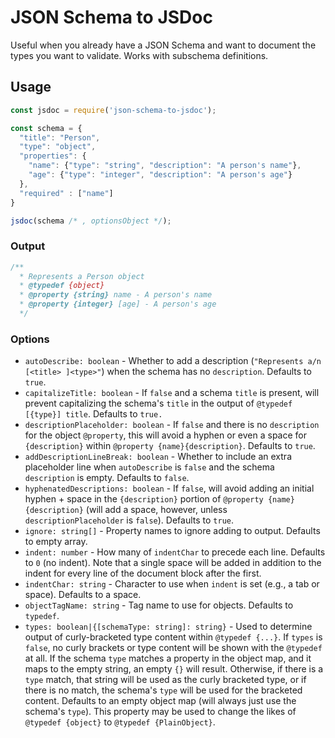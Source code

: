 # JSON Schema to JSDoc

Useful when you already have a JSON Schema and want to document the types you want to validate. Works with subschema definitions.

## Usage

```js
const jsdoc = require('json-schema-to-jsdoc');

const schema = {
  "title": "Person",
  "type": "object",
  "properties": {
    "name": {"type": "string", "description": "A person's name"},
    "age": {"type": "integer", "description": "A person's age"}
  },
  "required" : ["name"]
}

jsdoc(schema /* , optionsObject */);
```

### Output

```js
/**
  * Represents a Person object
  * @typedef {object}
  * @property {string} name - A person's name
  * @property {integer} [age] - A person's age
  */
```

### Options

- `autoDescribe: boolean` - Whether to add a description
    (`"Represents a/n [<title> ]<type>"`) when the schema has no
    `description`. Defaults to `true`.
- `capitalizeTitle: boolean` - If `false` and a schema `title` is present,
    will prevent capitalizing the schema's `title` in the output of
    `@typedef [{type}] title`. Defaults to `true.`
- `descriptionPlaceholder: boolean` - If `false` and there is no `description`
    for the object `@property`, this will avoid a hyphen or even a space for
    `{description}` within `@property {name}{description}`. Defaults to `true`.
- `addDescriptionLineBreak: boolean` - Whether to include an extra
    placeholder line when `autoDescribe` is `false` and the schema
    `description` is empty. Defaults to `false`.
- `hyphenatedDescriptions: boolean` - If `false`, will avoid adding an initial
    hyphen + space in the `{description}` portion of
    `@property {name}{description}` (will add a space, however, unless
    `descriptionPlaceholder` is `false`). Defaults to `true`.
- `ignore: string[]` - Property names to ignore adding to output. Defaults to
    empty array.
- `indent: number` - How many of `indentChar` to precede each line. Defaults
    to `0` (no indent). Note that a single space will be added in addition to
    the indent for every line of the document block after the first.
- `indentChar: string` - Character to use when `indent` is set (e.g., a tab or
    space). Defaults to a space.
- `objectTagName: string` - Tag name to use for objects. Defaults to `typedef`.
- `types: boolean|{[schemaType: string]: string}` - Used to determine output of
    curly-bracketed type content within `@typedef {...}`.
    If `types` is `false`, no curly brackets or type content will be shown
    with the `@typedef` at all. If the schema `type` matches a property in the
    object map, and it maps to the empty string, an empty `{}` will result.
    Otherwise, if there is a `type` match, that string will be used as the
    curly bracketed type, or if there is no match, the schema's `type` will
    be used for the bracketed content. Defaults to an empty object map (will
    always just use the schema's `type`). This property may be used to change
    the likes of `@typedef {object}` to  `@typedef {PlainObject}`.
